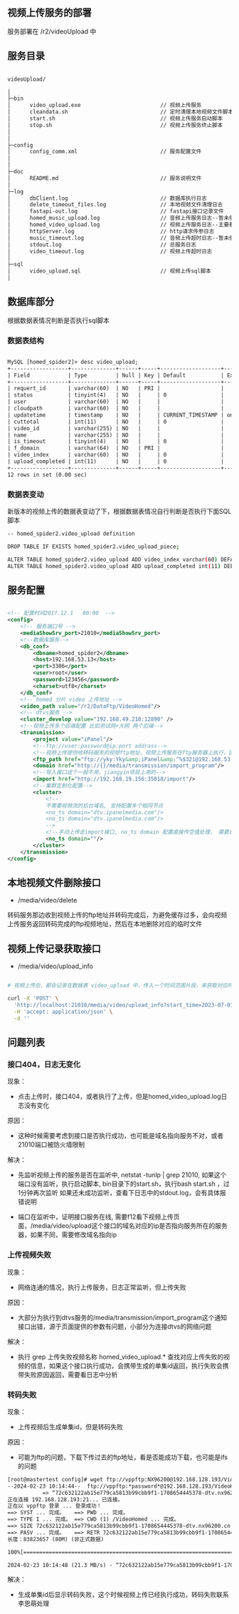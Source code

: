 ## 视频上传服务的部署

服务部署在 /r2/videoUpload 中

## 服务目录

```sh

videoUpload/

│
├─bin
│      video_upload.exe                         // 视频上传服务
│      cleandata.sh                             // 定时清理本地视频文件脚本
│      start.sh                                 // 视频上传服务启动脚本
│      stop.sh                                  // 视频上传服务终止脚本
│
│
├─config
│      config_comm.xml                          // 服务配置文件
│
│
├─doc                                 
│      README.md                                // 服务说明文件
│
├─log                                     
│      dbClient.log                             // 数据库执行日志
│      delete_timeout_files.log                 // 本地视频文件清理日志
│      fastapi-out.log                          // fastapi接口记录文件
│      homed_music_upload.log                   // 音频上传服务日志--暂未使用
│      homed_video_upload.log                   // 视频上传服务日志--主要看这个
│      httpServer.log                           // http请求传参日志
│      music_timeout.log                        // 音频上传超时日志--暂未使用
│      stdout.log                               // 总服务日志
│      video_timeout.log                        // 视频上传超时日志
│
├─sql
│      video_upload.sql                         // 视频上传sql脚本
│ 

```


## 数据库部分

根据数据表情况判断是否执行sql脚本

### 数据表结构

```xml

MySQL [homed_spider2]> desc video_upload;
+------------------+--------------+------+-----+-------------------+-----------------------------+
| Field            | Type         | Null | Key | Default           | Extra                       |
+------------------+--------------+------+-----+-------------------+-----------------------------+
| requert_id       | varchar(60)  | NO   | PRI |                   |                             |
| status           | tinyint(4)   | NO   |     | 0                 |                             |
| user             | varchar(60)  | NO   |     |                   |                             |
| cloudpath        | varchar(60)  | NO   |     |                   |                             |
| updatetime       | timestamp    | NO   |     | CURRENT_TIMESTAMP | on update CURRENT_TIMESTAMP |
| cuttotal         | int(11)      | NO   |     | 0                 |                             |
| video_id         | varchar(255) | NO   |     |                   |                             |
| name             | varchar(255) | NO   |     |                   |                             |
| is_timeout       | tinyint(4)   | NO   |     | 0                 |                             |
| f_domain         | varchar(64)  | NO   | PRI |                   |                             |
| video_index      | varchar(60)  | NO   |     | 0                 |                             |
| upload_completed | int(11)      | NO   |     | 0                 |                             |
+------------------+--------------+------+-----+-------------------+-----------------------------+
12 rows in set (0.00 sec)

```

### 数据表变动

新版本的视频上传的数据表变动了下，根据数据表情况自行判断是否执行下面SQL脚本
```sh
-- homed_spider2.video_upload definition

DROP TABLE IF EXISTS homed_spider2.video_upload_piece;

ALTER TABLE homed_spider2.video_upload ADD video_index varchar(60) DEFAULT 0 NOT NULL COMMENT '视频分片索引';
ALTER TABLE homed_spider2.video_upload ADD upload_completed int(11) DEFAULT 0 NOT NULL COMMENT '是否上传完成';

```

## 服务配置

```xml

<!-- 配置时间2017.12.1   00:00  -->
<config>
    <!-- 服务端口号 -->
    <mediaShowSrv_port>21010</mediaShowSrv_port>
    <!--数据库服务-->
    <db_conf>
        <dbname>homed_spider2</dbname>
        <host>192.168.53.13</host>
        <port>3306</port>
        <user>root</user>
        <password>123456</password>
        <charset>utf8</charset>
    </db_conf>
    <!-- homed 分片 video 上传地址 -->
    <video_path value="/r2/DataFtp/VideoHomed"/>
    <!-- dtvs服务 -->
    <cluster_develop value="192.168.49.210:12890" />
    <!--视频上传多个后端配置 比如测试网+大网 两个后端-->
    <transmission>
        <project value="iPanel"/>
        <!--ftp://user:password@ip:port addrass-->
        <!--视频上传提供给转码服务的视频ftp地址，视频上传服务在ftp服务器上执行，因此homed分片的video上传地址和这个ftp的地址实际指向的是同一个地方-->
        <ftp_path href="ftp://yky:Yky&amp;iPanel&amp;^%$321@192.168.53.13/VideoHomed/"/>
        <domain href="http://{}/media/transmission/import_program"/>
        <!--导入接口这个一般不用，jiangyin项目上用的-->
        <import href="http://192.168.19.156:35018/import"/>
        <!--集群定制化配置-->
        <cluster>
            <!--
            不需要视频流的后台域名, 支持配置多个相同节点
            <no_ts domain="dtv.ipanelmedia.com"/>
            <no_ts domain="dtv.ipanelmedia.com"/>
            -->
            <!--手动上传走import接口, no_ts domain 配置直接传空值处理， 需要走create接口另谈.  homed2.5的走create，210 211走import-->
            <no_ts domain=""/>
        </cluster>
    </transmission>
</config>

```


## 本地视频文件删除接口

* /media/video/delete

转码服务那边收到视频上传的ftp地址并转码完成后，为避免缓存过多，会向视频上传服务返回转码完成的ftp视频地址，然后在本地删除对应的临时文件


## 视频上传记录获取接口

* /media/video/upload_info

```sh

# 视频上传后，都会记录在数据表 video_upload 中，传入一个时间范围片段，来获取对应时间范围内的视频上传记录并返回, 可以使用curl语句直接执行获取记录

curl -X 'POST' \
  'http://localhost:21010/media/video/upload_info?start_time=2023-07-01%2000%3A00%3A00&end_time=2023-07-25%2000%3A00%3A00' \
  -H 'accept: application/json' \
  -d ''

```

## 问题列表


### 接口404，日志无变化

现象：
* 点击上传时，接口404，或者执行了上传，但是homed_video_upload.log日志没有变化

原因：
* 这种时候需要考虑到接口是否执行成功，也可能是域名指向服务不对，或者21010端口被防火墙限制

解决：
* 先监听视频上传的服务是否在监听中, netstat -tunlp | grep 21010, 如果这个端口没有监听，执行启动脚本, bin目录下的start.sh，执行bash start.sh ，过1分钟再次监听
  如果还未成功监听，查看下日志中的stdout.log，会有具体报错说明

* 端口在监听中，证明接口服务在线, 需要f12看下视频上传页面，/media/video/upload这个接口的域名对应的ip是否指向服务所在的服务器，如果不同，需要修改域名指向ip


### 上传视频失败

现象：
* 网络连通的情况，执行上传服务，日志正常监听，但上传失败

原因：
* 大部分为执行到dtvs服务的/media/transmission/import_program这个通知接口出错，源于页面提供的参数有问题，小部分为连接dtvs的网络问题

解决：
* 执行 grep 上传失败视频名称 homed_video_upload.*  查找对应上传失败的视频的信息，如果这个接口执行成功，会携带生成的单集id返回，执行失败会携带失败原因返回，需要看日志中分析


### 转码失败

现象：
* 上传视频后生成单集id，但是转码失败

原因：
* 可能为ftp的问题，下载下传过去的ftp地址，看是否能成功下载，也可能是ifs的问题

```xml
[root@mastertest config]# wget ftp://vppftp:NX96200@192.168.128.193/VideoHomed/72c632122ab15e779ca5813b99cbb9f1-1708654445378-dtv.nx96200.cn
--2024-02-23 10:14:44--  ftp://vppftp:*password*@192.168.128.193/VideoHomed/72c632122ab15e779ca5813b99cbb9f1-1708654445378-dtv.nx96200.cn
           => “72c632122ab15e779ca5813b99cbb9f1-1708654445378-dtv.nx96200.cn”
正在连接 192.168.128.193:21... 已连接。
正在以 vppftp 登录 ... 登录成功！
==> SYST ... 完成。   ==> PWD ... 完成。
==> TYPE I ... 完成。 ==> CWD (1) /VideoHomed ... 完成。
==> SIZE 72c632122ab15e779ca5813b99cbb9f1-1708654445378-dtv.nx96200.cn ... 83823657
==> PASV ... 完成。   ==> RETR 72c632122ab15e779ca5813b99cbb9f1-1708654445378-dtv.nx96200.cn ... 完成。
长度：83823657 (80M) (非正式数据)

100%[=======================================================================================================================>] 83,823,657  21.3MB/s 用时 3.8s

2024-02-23 10:14:48 (21.3 MB/s) - “72c632122ab15e779ca5813b99cbb9f1-1708654445378-dtv.nx96200.cn” 已保存 [83823657]
```

解决：
* 生成单集id后显示转码失败，这个时候视频上传已经执行成功，转码失败联系李思萌处理

